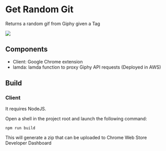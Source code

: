 # Get Random Git

Returns a random gif from Giphy given a Tag

![](http://media2.giphy.com/media/l0MYIH1uwQf49mSFq/giphy.gif)

## Components

- Client: Google Chrome extension
- lamda: lamda function to proxy Giphy API requests (Deployed in AWS)

## Build

### Client

It requires NodeJS.

Open a shell in the project root and launch the following command:

```
npm run build
```

This will generate a zip that can be uploaded to Chrome Web Store Developer Dashboard

